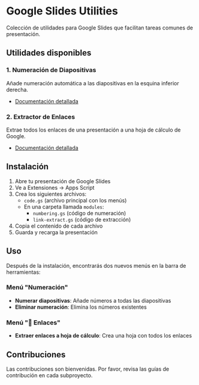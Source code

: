 # Google Slides Utilities

Colección de utilidades para Google Slides que facilitan tareas comunes de presentación.

## Utilidades disponibles

### 1. Numeración de Diapositivas

Añade numeración automática a las diapositivas en la esquina inferior derecha.

- [Documentación detallada](./slide-numbering/README.md)

### 2. Extractor de Enlaces

Extrae todos los enlaces de una presentación a una hoja de cálculo de Google.

- [Documentación detallada](./link-extractor/README.md)

## Instalación

1. Abre tu presentación de Google Slides
2. Ve a Extensiones -> Apps Script
3. Crea los siguientes archivos:
   - `code.gs` (archivo principal con los menús)
   - En una carpeta llamada `modules`:
     - `numbering.gs` (código de numeración)
     - `link-extract.gs` (código de extracción)
4. Copia el contenido de cada archivo
5. Guarda y recarga la presentación

## Uso

Después de la instalación, encontrarás dos nuevos menús en la barra de herramientas:

### Menú "Numeración"

- **Numerar diapositivas**: Añade números a todas las diapositivas
- **Eliminar numeración**: Elimina los números existentes

### Menú "📎 Enlaces"

- **Extraer enlaces a hoja de cálculo**: Crea una hoja con todos los enlaces

## Contribuciones

Las contribuciones son bienvenidas. Por favor, revisa las guías de contribución en cada subproyecto.

